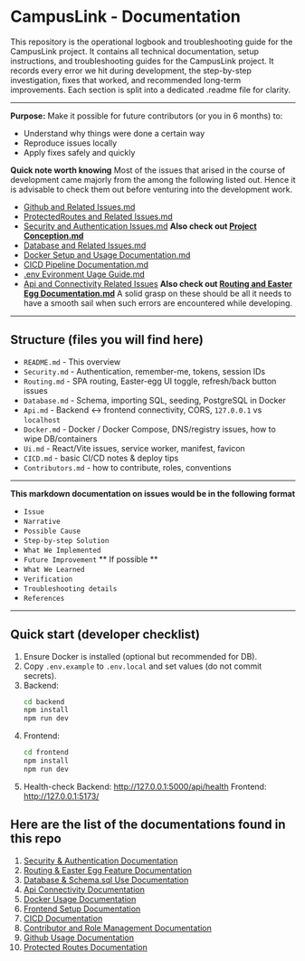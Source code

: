 # CampusLink - Documentation

This repository is the operational logbook and troubleshooting guide for the CampusLink project. It contains all technical documentation, setup instructions, and troubleshooting guides for the CampusLink project. It records every error we hit during development, the step-by-step investigation, fixes that worked,
and recommended long-term improvements.
Each section is split into a dedicated .readme file for clarity.

---

**Purpose:**
Make it possible for future contributors (or you in 6 months) to:

- Understand why things were done a certain way
- Reproduce issues locally
- Apply fixes safely and quickly

**Quick note worth knowing**
Most of the issues that arised in the course of development came majorly from the among the following listed out. Hence it is advisable to check them out before venturing into the development work.

- [Github and Related Issues.md](./)
- [ProtectedRoutes and Related Issues.md](./Routing%20and%20Easter%20Egg%20Feature%20Documentation/ProtectedRoutes-Related-Issues.md)
- [Security and Authentication Issues.md](./Security%20and%20Authentication%20Documentation/)
  **Also check out [Project Conception.md](./Project%20Conception)**
- [Database and Related Issues.md](./)
- [Docker Setup and Usage Documentation.md](../Campus-Link-Docker/)
- [CICD Pipeline Documentation.md](./)
- [.env Evironment Uage Guide.md](./)
- [Api and Connectivity Related Issues](./) **Also check out [Routing and Easter Egg Documentation.md](./Routing%20and%20Easter%20Egg%20Feature%20Documentation/)**
  A solid grasp on these should be all it needs to have a smooth sail when such errors are encountered while developing.

---

## Structure (files you will find here)

- `README.md` - This overview
- `Security.md` - Authentication, remember-me, tokens, session IDs
- `Routing.md` - SPA routing, Easter-egg UI toggle, refresh/back button issues
- `Database.md` - Schema, importing SQL, seeding, PostgreSQL in Docker
- `Api.md` - Backend <-> frontend connectivity, CORS, `127.0.0.1` vs `localhost`
- `Docker.md` - Docker / Docker Compose, DNS/registry issues, how to wipe DB/containers
- `Ui.md` - React/Vite issues, service worker, manifest, favicon
- `CICD.md` - basic CI/CD notes & deploy tips
- `Contributors.md` - how to contribute, roles, conventions

---

**This markdown documentation on issues would be in the following format**

- `Issue`
- `Narrative`
- `Possible Cause`
- `Step-by-step Solution`
- `What We Implemented`
- `Future Improvement` ** If possible **
- `What We Learned`
- `Verification`
- `Troubleshooting details`
- `References`

---

## Quick start (developer checklist)

1. Ensure Docker is installed (optional but recommended for DB).
2. Copy `.env.example` to `.env.local` and set values (do not commit secrets).
3. Backend:
   ```bash
   cd backend
   npm install
   npm run dev
   ```
4. Frontend:
   ```bash
   cd frontend
   npm install
   npm run dev
   ```
5. Health-check
   Backend: http://127.0.0.1:5000/api/health
   Frontend: http://127.0.0.1:5173/

## Here are the list of the documentations found in this repo

1. [Security & Authentication Documentation](https://github.com/LogicLabs-Academy/Campus-Link-Documentation/Security-and-Authentication-Documentation)
2. [Routing & Easter Egg Feature Documentation](https://github.com/LogicLabs-Academy/Campus-Link-Documentation)
3. [Database & Schema.sql Use Documentation](https://github.com/LogicLabs-Academy/Campus-Link-Documentation)
4. [Api Connectivity Documentation](https://github.com/LogicLabs-Academy/Campus-Link-Documentation)
5. [Docker Usage Documentation](https://github.com/LogicLabs-Academy/Campus-Link-Documentation)
6. [Frontend Setup Documentation](https://github.com/LogicLabs-Academy/Campus-Link-Documentation)
7. [CICD Documentation](https://github.com/LogicLabs-Academy/Campus-Link-Documentation)
8. [Contributor and Role Management Documentation](https://github.com/LogicLabs-Academy/Campus-Link-Documentation)
9. [Github Usage Documentation](https://github.com/LogicLabs-Academy/Campus-Link-Documentation)
10. [Protected Routes Documentation](https://github.com/LogicLabs-Academy/Campus-Link-Documentation)
